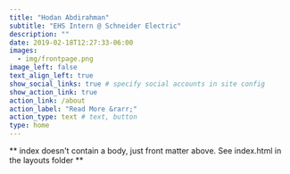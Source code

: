 ```yaml
---
title: "Hodan Abdirahman"
subtitle: "EHS Intern @ Schneider Electric"
description: ""
date: 2019-02-18T12:27:33-06:00
images:
  - img/frontpage.png
image_left: false
text_align_left: true
show_social_links: true # specify social accounts in site config
show_action_link: true
action_link: /about
action_label: "Read More &rarr;"
action_type: text # text, button
type: home
---
```


** index doesn't contain a body, just front matter above.
See index.html in the layouts folder **
